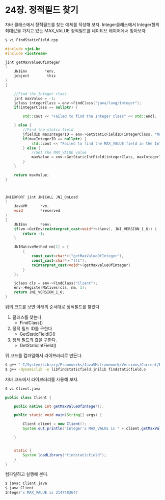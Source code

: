 # 24장. 정적필드 찾기

자바 클래스에서 정적필드를 찾는 예제를 작성해 보자. Integer클래스에서 Integer형의 최대값을 가지고 있는 MAX\_VALUE 정적필드를 네이티브 레이어에서 찾아보자.

```bash
$ vi FindStaticField.cpp
```

```cpp
#include <jni.h>
#include <iostream>

jint getMaxValueOfInteger
(
    JNIEnv        *env,
    jobject        thiz
)
{

    //Find the Integer class
    jint maxValue = -1;
    jclass integerClass = env->FindClass("java/lang/Integer");
    if(integerClass == nullptr) {

        std::cout << "Failed to find the Integer class" << std::endl;

    } else {
        //Find the static field
        jfieldID maxIntegerID = env->GetStaticFieldID(integerClass, "MAX_VALUE", "I");
        if(maxIntegerID == nullptr) {
            std::cout << "Failed to find the MAX_VALUE field in the Integer class" << std::endl;
        } else {
            //Get the MAX_VALUE value
            maxValue = env->GetStaticIntField(integerClass, maxIntegerID);
        }
    }

    return maxValue;
}



JNIEXPORT jint JNICALL JNI_OnLoad
(
    JavaVM      *vm,
    void        *reserved
)
{
    JNIEnv      *env;
    if(vm->GetEnv(reinterpret_cast<void**>(&env), JNI_VERSION_1_6)) {
        return -1;
    }

    JNINativeMethod nm[1] = {
        {
            const_cast<char*>("getMaxValueOfInteger"),
            const_cast<char*>("()I"),
            reinterpret_cast<void*>(getMaxValueOfInteger)
        }
    };

    jclass cls = env->FindClass("Client");
    env->RegisterNatives(cls, nm, 1);
    return JNI_VERSION_1_6;
}
```

위의 코드를 보면 아래의 순서대로 정적필드를 찾았다.

1. 클래스를 찾는다
   * FindClass\(\)
2. 정적 필드 ID를 구한다
   * GetStaticFieldID\(\)
3. 정적 필드의 값을 구한다.
   * GetStaticIntField\(\)

위 코드를 컴파일해서 라이브러리로 만든다.

```bash
$ g++ "-I/System/Library/Frameworks/JavaVM.framework/Versions/Current/Headers/" -std=c++11 -c FindStaticField.cpp
$ g++ -dynamiclib -o libfindstaticfield.jnilib findstaticfield.o
```

자바 코드에서 라이브러리를 사용해 보자.

```bash
$ vi Client.java
```

```java
public class Client {

    public native int getMaxValueOfInteger();

    public static void main(String[] args) {

        Client client = new Client();
        System.out.println("Integer's MAX_VALUE is " + client.getMaxValueOfInteger());

    }


    static {
        System.loadLibrary("findstaticfield");
    }
}
```

컴파일하고 실행해 본다.

```bash
$ javac Client.java
$ java Client
Integer's MAX_VALUE is 2147483647
```

